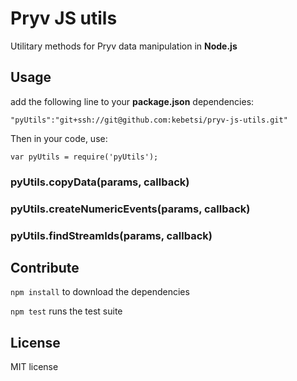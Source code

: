 # Pryv JS utils

Utilitary methods for Pryv data manipulation in **Node.js**

## Usage

add the following line to your **package.json** dependencies:  

`"pyUtils":"git+ssh://git@github.com:kebetsi/pryv-js-utils.git"`  

Then in your code, use:  

`var pyUtils = require('pyUtils');`

### pyUtils.copyData(params, callback)

### pyUtils.createNumericEvents(params, callback)

### pyUtils.findStreamIds(params, callback)

## Contribute

`npm install` to download the dependencies

`npm test` runs the test suite

## License

MIT license